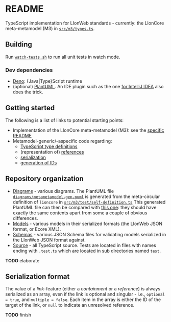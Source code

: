 # README

TypeScript implementation for LIonWeb standards - currently: the LIonCore meta-metamodel (M3) in [`src/m3/types.ts`](src/m3/types.ts).


## Building

Run [`watch-tests.sh`](watch-tests.sh) to run all unit tests in watch mode.


### Dev dependencies

* [Deno](https://deno.land/): {Java|Type}Script runtime
* (optional) [PlantUML](https://plantuml.com/).
  An IDE plugin such as the one [for IntelliJ IDEA](https://plugins.jetbrains.com/plugin/7017-plantuml-integration) also does the trick.


## Getting started

The following is a list of links to potential starting points:

* Implementation of the LIonCore meta-metamodel (M3): see the [specific README](src/m3/README.md)
* Metamodel-generic/-aspecific code regarding:
  * [TypeScript type definitions](src/types.ts)
  * (representation of) [references](src/references.ts)
  * [serialization](src/serialization.ts)
  * [generation of IDs](src/id-generation.ts)


## Repository organization

* [Diagrams](diagrams/) - various diagrams.
  The PlantUML file [`diagrams/metametamodel-gen.puml`](diagrams/metametamodel-gen.puml) is generated from the meta-circular definition of `lioncore` in [`src/m3/test/self-definition.ts`](src/m3/test/self-definition.ts)
  This generated PlantUML file can then be compared with [this one](https://github.com/LIonWeb-org/organization/blob/main/lioncore/metametamodel.puml): they should have exactly the same contents apart from some a couple of obvious differences.
* [Models](models/) - various models in their serialized formats (the LIonWeb JSON format, or Ecore XML).
* [Schemas](schemas/) - various JSON Schema files for validating models serialized in the LIonWeb JSON format against.
* [Source](src/) - all TypeScript source.
  Tests are located in files with names ending with `.test.ts` which are located in sub directories named `test`.

**TODO**  elaborate


## Serialization format

The value of a _link_-feature (either a _containment_ or a _reference_) is always serialized as an array, even if the link is optional and singular - i.e., `optional = true`, and `multiple = false`.
Each item in the array is either the ID of the target of the link, or `null` to indicate an unresolved reference.

**TODO**  finish

